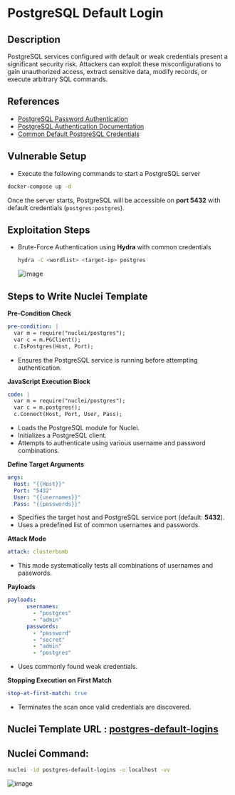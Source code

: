 # PostgreSQL Default Login   

## Description  

PostgreSQL services configured with default or weak credentials present a significant security risk. Attackers can exploit these misconfigurations to gain unauthorized access, extract sensitive data, modify records, or execute arbitrary SQL commands.

## References  

- [PostgreSQL Password Authentication](https://goteleport.com/learn/postgres-password-authentication/)  
- [PostgreSQL Authentication Documentation](https://www.postgresql.org/docs/current/auth-methods.html)  
- [Common Default PostgreSQL Credentials](https://github.com/danielmiessler/SecLists/blob/master/Passwords/Default-Credentials/postgres-betterdefaultpasslist.txt)  

## Vulnerable Setup  


- Execute the following commands to start a PostgreSQL server

```bash
docker-compose up -d
```

Once the server starts, PostgreSQL will be accessible on **port 5432** with default credentials (`postgres:postgres`).  

## Exploitation Steps  


- Brute-Force Authentication using **Hydra** with common credentials

    ```bash
    hydra -C <wordlist> <target-ip> postgres
    ```
    ![image](https://github.com/user-attachments/assets/8ef29fa6-0d0c-4beb-a476-6c3f2ad896d0)

## Steps to Write Nuclei Template

**Pre-Condition Check**

```yaml
pre-condition: |
  var m = require("nuclei/postgres");
  var c = m.PGClient();
  c.IsPostgres(Host, Port);
```

- Ensures the PostgreSQL service is running before attempting authentication.

**JavaScript Execution Block**

```yaml
code: |
  var m = require("nuclei/postgres");
  var c = m.postgres();
  c.Connect(Host, Port, User, Pass);
```

- Loads the PostgreSQL module for Nuclei.  
- Initializes a PostgreSQL client.  
- Attempts to authenticate using various username and password combinations.  

**Define Target Arguments**


```yaml
args:
  Host: "{{Host}}"
  Port: "5432"
  User: "{{usernames}}"
  Pass: "{{passwords}}"
```

- Specifies the target host and PostgreSQL service port (default: **5432**).  
- Uses a predefined list of common usernames and passwords.  

**Attack Mode**
```yml
attack: clusterbomb
```
- This mode systematically tests all combinations of usernames and passwords.  


**Payloads**

```yaml
payloads:
      usernames:
        - "postgres"
        - "admin"
      passwords:
        - "password"
        - "secret"
        - "admin"
        - "postgres"
```
- Uses commonly found weak credentials.

**Stopping Execution on First Match**

```yaml
stop-at-first-match: true
```
- Terminates the scan once valid credentials are discovered.  



## Nuclei Template URL : [postgres-default-logins](https://github.com/projectdiscovery/nuclei-templates/blob/main/javascript/default-logins/postgres-default-logins.yaml)

## Nuclei Command:

```bash
nuclei -id postgres-default-logins -u localhost -vv
```
![image](https://github.com/user-attachments/assets/77ac5c46-5780-4eb4-9a4b-5ad24ec16bc7)
